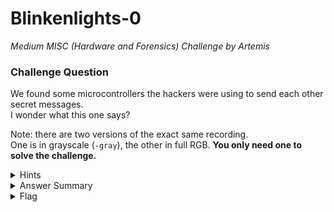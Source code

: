 # Blinkenlights-0

<i>Medium MISC (Hardware and Forensics) Challenge by Artemis</i>

### Challenge Question

We found some microcontrollers the hackers were using to send each other secret messages.  
I wonder what this one says?

Note: there are two versions of the exact same recording.  
One is in grayscale (`-gray`), the other in full RGB. 
**You only need one to solve the challenge.**

<details>
  <summary>Hints</summary>
  <ol>
    <li>The lights seem to alternate in colour.</li>
  </ol>
</details>

<details> 
  <summary>Answer Summary</summary>
  &emsp;This challenge is in binary.<br>
  &emsp;The green light is "1" and the red light is "0".<br>
  &emsp;I created a solve script for color version this challenge. It is located in this folder and called Blinkenlights-0-solve.py
</details>

<details>
  <summary>Flag</summary>
  &emsp;<b>clubeh{r3d_@nd_9r33n_65843167}<br>
</details>
